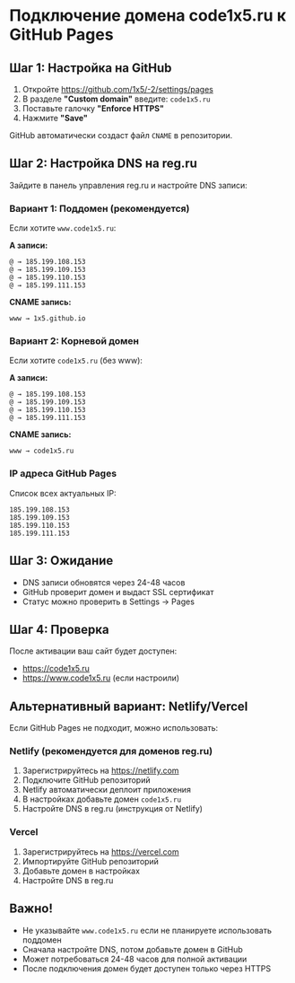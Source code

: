 # Подключение домена code1x5.ru к GitHub Pages

## Шаг 1: Настройка на GitHub

1. Откройте https://github.com/1x5/-2/settings/pages
2. В разделе **"Custom domain"** введите: `code1x5.ru`
3. Поставьте галочку **"Enforce HTTPS"**
4. Нажмите **"Save"**

GitHub автоматически создаст файл `CNAME` в репозитории.

## Шаг 2: Настройка DNS на reg.ru

Зайдите в панель управления reg.ru и настройте DNS записи:

### Вариант 1: Поддомен (рекомендуется)
Если хотите `www.code1x5.ru`:

**A записи:**
```
@ → 185.199.108.153
@ → 185.199.109.153
@ → 185.199.110.153
@ → 185.199.111.153
```

**CNAME запись:**
```
www → 1x5.github.io
```

### Вариант 2: Корневой домен
Если хотите `code1x5.ru` (без www):

**A записи:**
```
@ → 185.199.108.153
@ → 185.199.109.153
@ → 185.199.110.153
@ → 185.199.111.153
```

**CNAME запись:**
```
www → code1x5.ru
```

### IP адреса GitHub Pages
Список всех актуальных IP:
```
185.199.108.153
185.199.109.153
185.199.110.153
185.199.111.153
```

## Шаг 3: Ожидание

- DNS записи обновятся через 24-48 часов
- GitHub проверит домен и выдаст SSL сертификат
- Статус можно проверить в Settings → Pages

## Шаг 4: Проверка

После активации ваш сайт будет доступен:
- https://code1x5.ru
- https://www.code1x5.ru (если настроили)

## Альтернативный вариант: Netlify/Vercel

Если GitHub Pages не подходит, можно использовать:

### Netlify (рекомендуется для доменов reg.ru)
1. Зарегистрируйтесь на https://netlify.com
2. Подключите GitHub репозиторий
3. Netlify автоматически деплоит приложения
4. В настройках добавьте домен `code1x5.ru`
5. Настройте DNS в reg.ru (инструкция от Netlify)

### Vercel
1. Зарегистрируйтесь на https://vercel.com
2. Импортируйте GitHub репозиторий
3. Добавьте домен в настройках
4. Настройте DNS в reg.ru

## Важно!

- Не указывайте `www.code1x5.ru` если не планируете использовать поддомен
- Сначала настройте DNS, потом добавьте домен в GitHub
- Может потребоваться 24-48 часов для полной активации
- После подключения домен будет доступен только через HTTPS

